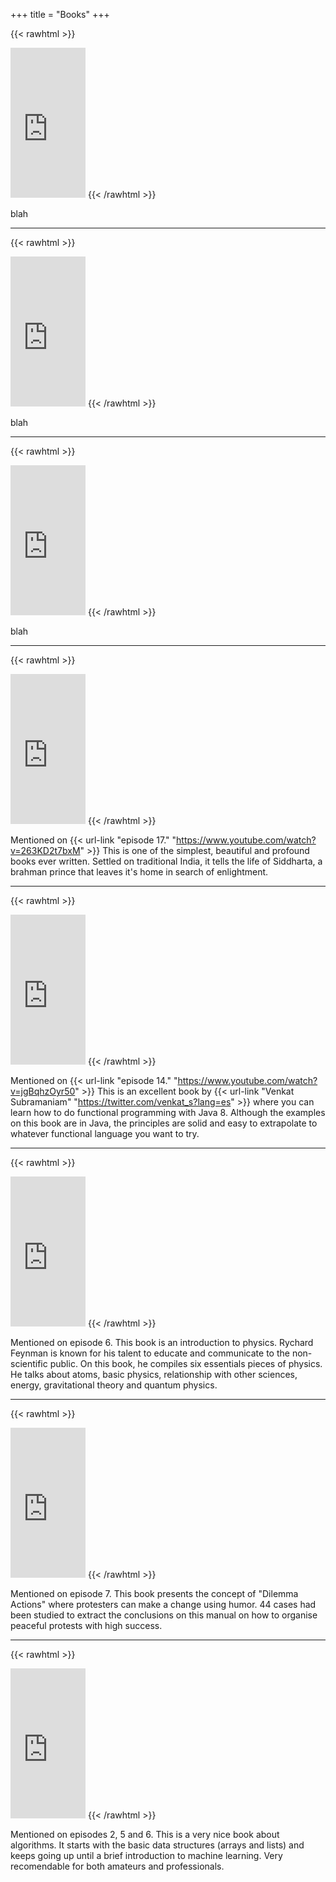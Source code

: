 +++
title = "Books"
+++

{{< rawhtml >}}
<iframe style="width:120px;height:240px;" marginwidth="0" marginheight="0" scrolling="no" frameborder="0" src="https://rcm-eu.amazon-adsystem.com/e/cm?ref=qf_sp_asin_til&t=nadanuevobajo-21&m=amazon&o=30&p=8&l=as1&IS1=1&asins=8420669873&linkId=e36773466b5579df41be233c9f2c40c3&bc1=FFFFFF&amp;lt1=_top&fc1=333333&lc1=0066C0&bg1=FFFFFF&f=ifr">
</iframe>
{{< /rawhtml >}}

blah

---

{{< rawhtml >}}
<iframe style="width:120px;height:240px;" marginwidth="0" marginheight="0" scrolling="no" frameborder="0" src="https://rcm-eu.amazon-adsystem.com/e/cm?ref=qf_sp_asin_til&t=nadanuevobajo-21&m=amazon&o=30&p=8&l=as1&IS1=1&asins=0241250943&linkId=4e5f735837eff1e66aee82d84e35cadc&bc1=FFFFFF&amp;lt1=_top&fc1=333333&lc1=0066C0&bg1=FFFFFF&f=ifr">
</iframe>
{{< /rawhtml >}}

blah

---

{{< rawhtml >}}
<iframe style="width:120px;height:240px;" marginwidth="0" marginheight="0" scrolling="no" frameborder="0" src="https://rcm-eu.amazon-adsystem.com/e/cm?ref=qf_sp_asin_til&t=nadanuevobajo-21&m=amazon&o=30&p=8&l=as1&IS1=1&asins=1250183863&linkId=f147ced0984d21804c5452d890e35e82&bc1=FFFFFF&amp;lt1=_top&fc1=333333&lc1=0066C0&bg1=FFFFFF&f=ifr">
</iframe>
{{< /rawhtml >}}

blah

---

{{< rawhtml >}}
<iframe style="width:120px;height:240px;" marginwidth="0" marginheight="0" scrolling="no" frameborder="0" src="https://rcm-eu.amazon-adsystem.com/e/cm?ref=qf_sp_asin_til&t=nadanuevobajo-21&m=amazon&o=30&p=8&l=as1&IS1=1&asins=8499899854&linkId=29eef2bdd108938cb5687bf8fc864227&bc1=FFFFFF&amp;lt1=_top&fc1=333333&lc1=0066C0&bg1=FFFFFF&f=ifr">
    </iframe>
  </iframe>
{{< /rawhtml >}}

Mentioned on {{< url-link "episode 17." "https://www.youtube.com/watch?v=263KD2t7bxM" >}} This is one of the simplest, beautiful and profound books ever written. Settled on traditional India, it tells the life of Siddharta, a brahman prince that leaves it's home in search of enlightment.

---

{{< rawhtml >}}
  <iframe style="width:120px;height:240px;" marginwidth="0" marginheight="0" scrolling="no" frameborder="0" src="https://rcm-eu.amazon-adsystem.com/e/cm?ref=qf_sp_asin_til&t=nadanuevobajo-21&m=amazon&o=30&p=8&l=as1&IS1=1&asins=1937785467&linkId=0cc3ca3deb652dbc2f40e7bdaab01532&bc1=FFFFFF&amp;lt1=_top&fc1=333333&lc1=0066C0&bg1=FFFFFF&f=ifr">
  </iframe>
{{< /rawhtml >}}

Mentioned on {{< url-link "episode 14." "https://www.youtube.com/watch?v=jgBqhzOyr50" >}} This is an excellent book by {{< url-link "Venkat Subramaniam" "https://twitter.com/venkat_s?lang=es" >}} where you can learn how to do functional programming with Java 8. Although the examples on this book are in Java, the principles are solid and easy to extrapolate to whatever functional language you want to try.

---

{{< rawhtml >}}
  <iframe style="width:120px;height:240px;" marginwidth="0" marginheight="0" scrolling="no" frameborder="0" src="https://rcm-eu.amazon-adsystem.com/e/cm?ref=tf_til&t=nadanuevobajo-21&m=amazon&o=30&p=8&l=as1&IS2=1&asins=0465025277&linkId=615b3fc9fdb98d5c86561ca3c55952a8&bc1=ffffff&amp;lt1=_blank&fc1=333333&lc1=0066c0&bg1=ffffff&f=ifr">
  </iframe>
{{< /rawhtml >}}

Mentioned on episode 6. This book is an introduction to physics. Rychard Feynman is known for his talent to educate and communicate to the non-scientific public. On this book, he compiles six essentials pieces of physics. He talks about atoms, basic physics, relationship with other sciences, energy, gravitational theory and quantum physics.

---

{{< rawhtml >}}
  <iframe style="width:120px;height:240px;" marginwidth="0" marginheight="0" scrolling="no" frameborder="0" src="https://rcm-eu.amazon-adsystem.com/e/cm?ref=tf_til&t=nadanuevobajo-21&m=amazon&o=30&p=8&l=as1&IS2=1&asins=1501756052&linkId=43e9eefcf305e5ab83c9bb5ee4f04823&bc1=ffffff&amp;lt1=_blank&fc1=333333&lc1=0066c0&bg1=ffffff&f=ifr">
  </iframe>
{{< /rawhtml >}}

Mentioned on episode 7. This book presents the concept of "Dilemma Actions" where protesters can make a change using humor.  44 cases had been studied to extract the conclusions on this manual on how to organise peaceful protests with high success.

---

{{< rawhtml >}}
  <iframe style="width:120px;height:240px;" marginwidth="0" marginheight="0" scrolling="no" frameborder="0" src="https://rcm-eu.amazon-adsystem.com/e/cm?ref=tf_til&t=nadanuevobajo-21&m=amazon&o=30&p=8&l=as1&IS2=1&asins=1617292230&linkId=beb742e9b42c8ea0febb2926a6a6eb81&bc1=ffffff&amp;lt1=_blank&fc1=333333&lc1=72a1cc&bg1=ffffff&f=ifr">
  </iframe>
{{< /rawhtml >}}

Mentioned on episodes 2, 5 and 6. This is a very nice book about algorithms. It starts with the basic data structures (arrays and lists) and keeps going up until a brief introduction to machine learning. Very recomendable for both amateurs and professionals.
